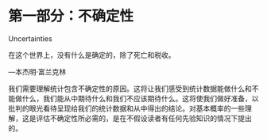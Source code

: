 # 第一部分：不确定性

Uncertainties

在这个世界上，没有什么是确定的，除了死亡和税收。

—本杰明·富兰克林

我们需要理解统计包含不确定性的原因。这将让我们感受到统计数据能做什么和不能做什么，我们能从中期待什么和我们不应该期待什么。这将使我们做好准备，以批判的眼光看待呈现给我们的统计数据和从中得出的结论。对基本概率的一些理解，这是评估不确定性所必需的，是在不假设读者有任何先验知识的情况下提出的。